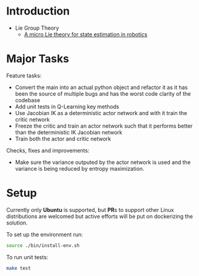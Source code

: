 # Introduction

- Lie Group Theory
    - [A micro Lie theory for state estimation in robotics](https://arxiv.org/pdf/1812.01537.pdf)
# Major Tasks
 Feature tasks:
 - Convert the main into an actual python object and refactor it as it has been 
 the source of multiple bugs and has the worst code clarity of the codebase
 - Add unit tests in Q-Learning key methods
 - Use Jacobian IK as a deterministic actor network and with it train the critic network
 - Freeze the critic and train an actor network such that it performs better than the 
 deterministic IK Jacobian network
 - Train both the actor and critic network

 Checks, fixes and improvements:
 - Make sure the variance outputed by the actor network is used and the 
 variance is being reduced by entropy maximization.

# Setup
Currently only **Ubuntu** is supported, but **PR**s to support other Linux distributions
are welcomed but active efforts will be put on dockerizing the solution.

To set up the environment run:
```bash
source ./bin/install-env.sh
```

To run unit tests:
```bash
make test
```
